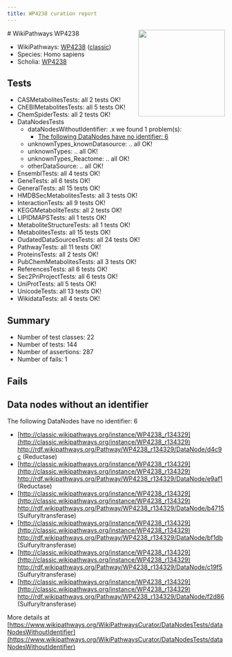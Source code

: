 ```yaml
---
title: WP4238 curation report
---
```


<img style="float: right; width: 200px" src="https://upload.wikimedia.org/wikipedia/commons/thumb/8/83/Wplogo_with_text_500.png/640px-Wplogo_with_text_500.png" />
# WikiPathways WP4238

* WikiPathways: [WP4238](https://wikipathways.org/pathways/WP4238) ([classic](https://classic.wikipathways.org/instance/WP4238))
* Species: Homo sapiens
* Scholia: [WP4238](https://scholia.toolforge.org/wikipathways/WP4238)
## Tests
* CASMetabolitesTests: all 2 tests OK!
* ChEBIMetabolitesTests: all 5 tests OK!
* ChemSpiderTests: all 2 tests OK!
* DataNodesTests
    * dataNodesWithoutIdentifier: .x we found 1 problem(s):
        * [The following DataNodes have no identifier: 6](#d2d32fa5)
    * unknownTypes_knownDatasource: .. all OK!
    * unknownTypes: .. all OK!
    * unknownTypes_Reactome: .. all OK!
    * otherDataSource: .. all OK!
* EnsemblTests: all 4 tests OK!
* GeneTests: all 6 tests OK!
* GeneralTests: all 15 tests OK!
* HMDBSecMetabolitesTests: all 3 tests OK!
* InteractionTests: all 9 tests OK!
* KEGGMetaboliteTests: all 2 tests OK!
* LIPIDMAPSTests: all 1 tests OK!
* MetaboliteStructureTests: all 1 tests OK!
* MetabolitesTests: all 15 tests OK!
* OudatedDataSourcesTests: all 24 tests OK!
* PathwayTests: all 11 tests OK!
* ProteinsTests: all 2 tests OK!
* PubChemMetabolitesTests: all 3 tests OK!
* ReferencesTests: all 6 tests OK!
* Sec2PriProjectTests: all 6 tests OK!
* UniProtTests: all 5 tests OK!
* UnicodeTests: all 13 tests OK!
* WikidataTests: all 4 tests OK!


## Summary

* Number of test classes: 22
* Number of tests: 144
* Number of assertions: 287
* Number of fails: 1

## Fails

<a name="d2d32fa5" />

## Data nodes without an identifier

The following DataNodes have no identifier: 6

* [http://classic.wikipathways.org/instance/WP4238_r134329](http://classic.wikipathways.org/instance/WP4238_r134329) http://rdf.wikipathways.org/Pathway/WP4238_r134329/DataNode/d4c9c (Reductase)
* [http://classic.wikipathways.org/instance/WP4238_r134329](http://classic.wikipathways.org/instance/WP4238_r134329) http://rdf.wikipathways.org/Pathway/WP4238_r134329/DataNode/e9af1 (Reductase)
* [http://classic.wikipathways.org/instance/WP4238_r134329](http://classic.wikipathways.org/instance/WP4238_r134329) http://rdf.wikipathways.org/Pathway/WP4238_r134329/DataNode/b4715 (Sulfuryltransferase)
* [http://classic.wikipathways.org/instance/WP4238_r134329](http://classic.wikipathways.org/instance/WP4238_r134329) http://rdf.wikipathways.org/Pathway/WP4238_r134329/DataNode/bf1db (Sulfuryltransferase)
* [http://classic.wikipathways.org/instance/WP4238_r134329](http://classic.wikipathways.org/instance/WP4238_r134329) http://rdf.wikipathways.org/Pathway/WP4238_r134329/DataNode/c19f5 (Sulfuryltransferase)
* [http://classic.wikipathways.org/instance/WP4238_r134329](http://classic.wikipathways.org/instance/WP4238_r134329) http://rdf.wikipathways.org/Pathway/WP4238_r134329/DataNode/f2d86 (Sulfuryltransferase)


More details at [https://www.wikipathways.org/WikiPathwaysCurator/DataNodesTests/dataNodesWithoutIdentifier](https://www.wikipathways.org/WikiPathwaysCurator/DataNodesTests/dataNodesWithoutIdentifier)

